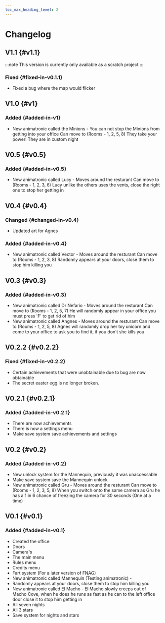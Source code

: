 ```yaml
---
toc_max_heading_level: 2
---
```


# Changelog

## V1.1 {#v1.1}

:::note
This version is currently only available as a scratch project
:::

### Fixed {#fixed-in-v0.1.1}

-   Fixed a bug where the map would flicker

## V1.0 {#v1}

### Added {#added-in-v1}

-   New animatronic called the Minions -
    You can not stop the Minions from getting into your office
    Can move to (Rooms - 1, 2, 5, 8)
    They take your power!
    They are in custom night

## V0.5 {#v0.5}

### Added {#added-in-v0.5}

-   New animatronic called Lucy -
    Moves around the resturant
    Can move to (Rooms - 1, 2, 3, 6)
    Lucy unlike the others uses the vents, close the right one to stop her getting in

## V0.4 {#v0.4}

### Changed {#changed-in-v0.4}

-   Updated art for Agnes

### Added {#added-in-v0.4}

-   New animatronic called Vector -
    Moves around the resturant
    Can move to (Rooms - 1, 2, 3, 8)
    Randomly appears at your doors, close them to stop him killing you

## V0.3 {#v0.3}

### Added {#added-in-v0.3}

-   New animatronic called Dr Nefario -
    Moves around the resturant
    Can move to (Rooms - 1, 2, 5, 7)
    He will randomly appear in your office you must press 'F' to get rid of him
-   New animatronic called Angnes -
    Moves around the resturant
    Can move to (Rooms - 1, 2, 5, 8)
    Agnes will randomly drop her toy unicorn and come to your office to ask you to find it, if you don't she kills you

## V0.2.2 {#v0.2.2}

### Fixed {#fixed-in-v0.2.2}

-   Certain achievements that were unobtainable due to bug are now obtainable
-   The secret easter egg is no longer broken.

## V0.2.1 {#v0.2.1}

### Added {#added-in-v0.2.1}

-   There are now achievements
-   There is now a settings menu
-   Make save system save achievements and settings

## V0.2 {#v0.2}

### Added {#added-in-v0.2}

-   New unlock system for the Mannequin,
    previously it was unaccessable
-   Make save system save the Mannequin unlock
-   New animatronic called Gru -
    Moves around the resturant
    Can move to (Rooms - 1, 2, 3, 5, 8)
    When you switch onto the same camera as Gru he has a 1 in 6 chance of freezing the camera for 30 seconds (One at a time)

## V0.1 {#v0.1}

### Added {#added-in-v0.1}

-   Created the office
-   Doors
-   Camera's
-   The main menu
-   Rules menu
-   Credits menu
-   Fart system (For a later version of FNAG)
-   New animatronic called Mannequin (Testing animatronic) -
-   Randomly appears at your doors, close them to stop him killing you
-   New animatronic called El Macho -
    El Macho slowly creeps out of Macho Cove, when he does he runs as fast as he can to the left office door close it to stop him getting in
-   All seven nights
-   All 3 stars
-   Save system for nights and stars
